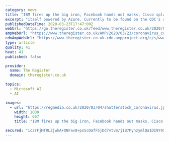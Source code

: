 ```yaml
---
category: news
title: "IBM fires up the big iron, Facebook hands out masks, Cisco splashes cash, and CDC gets an Azure-powered bot"
excerpt: "itself powered by Azure. Currently to be found on the CDC's site, Clara takes the form of a messaging system – the sort that companies have taken to flinging on their websites and pretending that a human is working the switches behind the scenes. Of course, no such thing is happening. Instead, the so-called \"AI\" is based on a set of response ..."
publishedDateTime: 2020-03-23T17:47:00Z
webUrl: "https://go.theregister.co.uk/feed/www.theregister.co.uk/2020/03/23/coronavirus_covid_19_round_up/"
ampWebUrl: "https://www.theregister.co.uk/AMP/2020/03/23/coronavirus_covid_19_round_up/"
cdnAmpWebUrl: "https://www-theregister-co-uk.cdn.ampproject.org/c/s/www.theregister.co.uk/AMP/2020/03/23/coronavirus_covid_19_round_up/"
type: article
quality: 41
heat: 41
published: false

provider:
  name: The Register
  domain: theregister.co.uk

topics:
  - Microsoft AI
  - AI

images:
  - url: "https://regmedia.co.uk/2020/03/04/shutterstock_coronavirus.jpg"
    width: 1000
    height: 667
    title: "IBM fires up the big iron, Facebook hands out masks, Cisco splashes cash, and CDC gets an Azure-powered bot"

secured: "ic2rFjMTRLZjwkA+ONFav8+ps5cDafF5jDd7vtvm/j1B7PynzymlQa1DI9Y9XkYGRQZCyCSYpCskAoAHuXLrut0fkRV8bjlFkroH/uPgbM7O24CJambPuSXLr2oAILNNg3ZCpM1JHeH4iKvEV6FlI3kZdFWXbuvKRJMFt+RWj5b4HrcLAmDR5t/4BYI5HIGvrCt91N/m0qZSS1raJmW8rKDek67yXwJrexui7PLHb9Quv//aCBqxS0psYLU0agA/ZU0itrRxG4SrP3IemxAft9o8qpytYMxhcSOQ3VC2NscK7QjA6gwLx9zLBvSJvE3nQgs3LcZYApH1QVFjDV91Wv13Fq/rIlIjEfazIL9mjpox+CT9MKIS97LIPBuK96G7xo4OnwTMkFZcxojdu5IVH1uggzDQ89enZ7g1YwzFTPSDfJm5BaRDLu8VvzUhg0MOFYV2h53YVW/mR0SEyJaHYRI0X/bfaIaoVMsWO0y9csg=;RSNpaLheT56wtuM1FMdzKw=="
---
```


